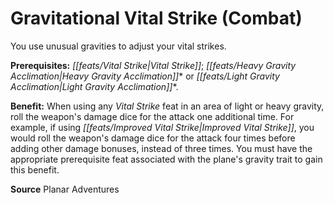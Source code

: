 ﻿---
cssclass: [feats]

---
# Gravitational Vital Strike (Combat)

You use unusual gravities to adjust your vital strikes.

**Prerequisites:** _[[feats/Vital Strike|Vital Strike]]_; _[[feats/Heavy Gravity Acclimation|Heavy Gravity Acclimation]]_* or _[[feats/Light Gravity Acclimation|Light Gravity Acclimation]]_*.

**Benefit:** When using any _Vital Strike_ feat in an area of light or heavy gravity, roll the weapon's damage dice for the attack one additional time. For example, if using _[[feats/Improved Vital Strike|Improved Vital Strike]]_, you would roll the weapon's damage dice for the attack four times before adding other damage bonuses, instead of three times. You must have the appropriate prerequisite feat associated with the plane's gravity trait to gain this benefit.

**Source** Planar Adventures